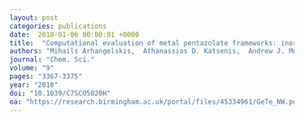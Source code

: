 ```yaml
---
layout: post
categories: publications
date:  2018-01-06 00:00:01 +0000
title:  "Computational evaluation of metal pentazolate frameworks: inorganic analogues of azolate metal–organic frameworks"
authors: "Mihails Arhangelskis,  Athanassios D. Katsenis,  Andrew J. Morris  and  Tomislav Friščić"
journal: "Chem. Sci."
volume: "9"
pages: "3367-3375"
year: "2018"
doi: "10.1039/C7SC05020H"
oa: "https://research.birmingham.ac.uk/portal/files/45334961/GeTe_NW.pdf"
---
```

